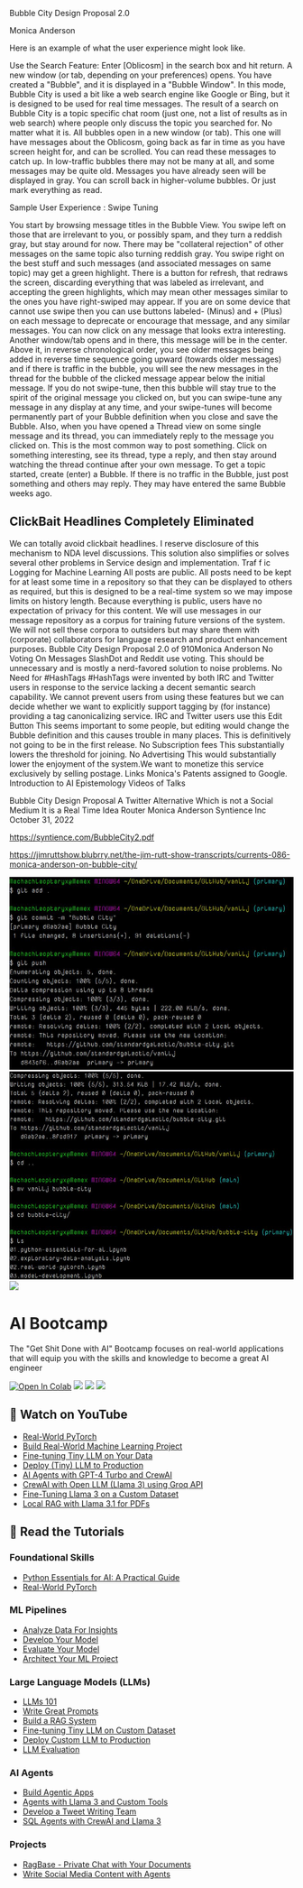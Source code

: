 
Bubble City Design Proposal 2.0

Monica Anderson 

Here is an example of what the user experience might look like. 

Use the Search Feature: Enter [Oblicosm] in the search box and hit return. A new window (or tab, 
depending on your preferences) opens. You have created a "Bubble", and it is displayed in a "Bubble 
Window". In this mode, Bubble City is used a bit like a web search engine like Google or Bing, but it is 
designed to be used for real time messages. The result of a search on Bubble City is a topic specific chat 
room (just one, not a list of results as in web search) where people only discuss the topic you searched for. 
No matter what it is. 
All bubbles open in a new window (or tab). This one will have messages about the Oblicosm, going 
back as far in time as you have screen height for, and can be scrolled. 
You can read these messages to catch up. In low-traffic bubbles there may not be many at all, and some 
messages may be quite old. Messages you have already seen will be displayed in gray. You can scroll 
back in higher-volume bubbles. Or just mark everything as read. 

Sample User Experience : Swipe Tuning 

You start by browsing message titles in the Bubble View. You swipe left on those that are irrelevant to you, or possibly spam, and they turn a reddish gray, but stay around for now. There may be "collateral rejection" of other messages on the same topic also turning reddish gray. You swipe right on the best stuff and such messages (and associated messages on same topic) may get a green highlight. There is a button for refresh, that redraws the screen, discarding everything that was labeled as irrelevant, and accepting the green highlights, which may mean other messages similar to the ones you have right-swiped may appear.  If you are on some device that cannot use swipe then you can use buttons labeled- (Minus) and + (Plus) on each message to deprecate or encourage that message, and any similar messages.  You can now click on any message that looks extra interesting. Another window/tab opens and in there, this message will be in the center. Above it, in reverse chronological order, you see older messages being added in reverse time sequence going upward (towards older messages) and if there is traffic in the bubble, you will see the new messages in the thread for the bubble of the clicked message appear below the initial message.  If you do not swipe-tune, then this bubble will stay true to the spirit of the original message you clicked on, but you can swipe-tune any message in any display at any time, and your swipe-tunes will become permanently part of your Bubble definition when you close and save the Bubble.  Also, when you have opened a Thread view on some single message and its thread, you can immediately 
reply to the message you clicked on. This is the most common way to post something. Click on something 
interesting, see its thread, type a reply, and then stay around watching the thread continue after your own 
message. 
To get a topic started, create (enter) a Bubble. If there is no traffic in the Bubble, just post something and 
others may reply. They may have entered the same Bubble weeks ago.


## ClickBait Headlines Completely Eliminated 

We can totally avoid clickbait headlines. I reserve disclosure of this mechanism to NDA level discussions. 
This solution also simplifies or solves several other problems in Service design and implementation. 
Traf f ic Logging for Machine Learning 
All posts are public. All posts need to be kept for at least some time in a repository so that they can be 
displayed to others as required, but this is designed to be a real-time system so we may impose limits on 
history length. 
Because everything is public, users have no expectation of privacy for this content. We will use messages 
in our message repository as a corpus for training future versions of the system. We will not sell these 
corpora to outsiders but may share them with (corporate) collaborators for language research and product 
enhancement purposes. 
Bubble City Design Proposal 2.0 of 
910Monica Anderson 
No Voting On Messages 
SlashDot and Reddit use voting. This should be unnecessary and is mostly a nerd-favored solution to 
noise problems. No Need for #HashTags 
#HashTags were invented by both IRC and Twitter users in response to the service lacking a decent 
semantic search capability. 
We cannot prevent users from using these features but we can decide whether we want to explicitly 
support tagging by (for instance) providing a tag canonicalizing service. 
IRC and Twitter users use this Edit Button 
This seems important to some people, but editing would change the Bubble definition and this causes 
trouble in many places. This is definitively not going to be in the first release. 
No Subscription fees 
This substantially lowers the threshold for joining. 
No Advertising 
This would substantially lower the enjoyment of the system.We want to monetize this service exclusively 
by selling postage. Links 
Monica's Patents assigned to Google. 
Introduction to AI Epistemology 
Videos of Talks

Bubble City 
Design Proposal 
A Twitter Alternative 
Which is not a Social Medium 
It is a 
Real Time Idea Router 
Monica Anderson 
Syntience Inc 
October 31, 2022


https://syntience.com/BubbleCity2.pdf


https://jimruttshow.blubrry.net/the-jim-rutt-show-transcripts/currents-086-monica-anderson-on-bubble-city/

<!-- First actual ((bubble)) -->

![](bubble-city.jpg)
![](bootstrap.jpg)
![](b∞tloader.jpg)

# AI Bootcamp

The "Get Shit Done with AI" Bootcamp focuses on real-world applications that will equip you with the skills and knowledge to become a great AI engineer

[![Open In Colab](https://colab.research.google.com/assets/colab-badge.svg)](https://colab.research.google.com/github/curiousily/AI-Bootcamp/)
[![](https://dcbadge.vercel.app/api/server/UaNPxVD6tv?style=flat)](https://discord.gg/UaNPxVD6tv)
[![](https://img.shields.io/youtube/channel/subscribers/UCoW_WzQNJVAjxo4osNAxd_g?label=Watch%20on%20YouTube)](https://bit.ly/venelin-subscribe)
[![](https://img.shields.io/github/license/curiousily/AI-Bootcamp)](https://github.com/curiousily/AI-Bootcamp/blob/master/LICENSE)

## 🍿 Watch on YouTube

- [Real-World PyTorch](https://www.youtube.com/watch?v=dgs_9quxZXk)
- [Build Real-World Machine Learning Project](https://www.youtube.com/watch?v=ug1FA7qzWSc)
- [Fine-tuning Tiny LLM on Your Data](https://www.youtube.com/watch?v=_KPEoCSKHcU)
- [Deploy (Tiny) LLM to Production](https://www.youtube.com/watch?v=c10rsQkczu0)
- [AI Agents with GPT-4 Turbo and CrewAI](https://www.youtube.com/watch?v=Ev0uzdzesjU)
- [CrewAI with Open LLM (Llama 3) using Groq API](https://www.youtube.com/watch?v=N5sos1X30Rw)
- [Fine-Tuning Llama 3 on a Custom Dataset](https://www.youtube.com/watch?v=0XPZlR3_GgI)
- [Local RAG with Llama 3.1 for PDFs](https://www.youtube.com/watch?v=ofNbLa2-5SU)

## 📖 Read the Tutorials

### Foundational Skills

- [Python Essentials for AI: A Practical Guide](https://www.mlexpert.io/bootcamp)
- [Real-World PyTorch](https://www.mlexpert.io/bootcamp/real-world-pytorch)

### ML Pipelines

- [Analyze Data For Insights](https://www.mlexpert.io/bootcamp/analyze-data-for-insights)
- [Develop Your Model](https://www.mlexpert.io/bootcamp/develop-your-model)
- [Evaluate Your Model](https://www.mlexpert.io/bootcamp/evaluate-your-model)
- [Architect Your ML Project](https://www.mlexpert.io/bootcamp/architect-your-ml-project)

### Large Language Models (LLMs)

- [LLMs 101](https://www.mlexpert.io/bootcamp/llms-101)
- [Write Great Prompts](https://www.mlexpert.io/bootcamp/write-great-prompts)
- [Build a RAG System](https://www.mlexpert.io/bootcamp/build-a-rag-system)
- [Fine-tuning Tiny LLM on Custom Dataset](https://www.mlexpert.io/bootcamp/fine-tuning-tiny-llm-on-custom-dataset)
- [Deploy Custom LLM to Production](https://www.mlexpert.io/bootcamp/deploy-custom-llm-to-production)
- [LLM Evaluation](https://www.mlexpert.io/bootcamp/llm-evaluation)

### AI Agents

- [Build Agentic Apps](https://www.mlexpert.io/bootcamp/build-agentic-apps)
- [Agents with Llama 3 and Custom Tools](https://www.mlexpert.io/bootcamp/agents-with-llama-3-and-custom-tools)
- [Develop a Tweet Writing Team](https://www.mlexpert.io/bootcamp/ai-agents-in-action)
- [SQL Agents with CrewAI and Llama 3](https://www.mlexpert.io/bootcamp/sql-agents-with-crewai)

### Projects

- [RagBase - Private Chat with Your Documents](https://www.mlexpert.io/bootcamp/ragbase-local-rag)
- [Write Social Media Content with Agents](https://www.mlexpert.io/bootcamp/write-social-media-content-with-agents)

